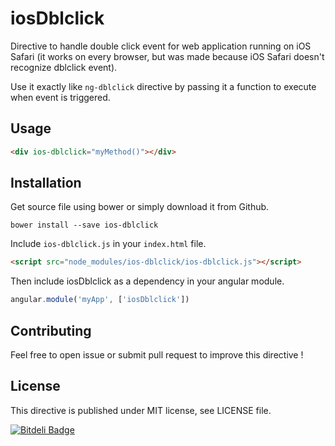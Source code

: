 # iosDblclick

Directive to handle double click event for web application running on iOS Safari (it works on every browser, but was made because iOS Safari doesn't recognize dblclick event).

Use it exactly like `ng-dblclick` directive by passing it a function to execute when event is triggered.

## Usage

```html
<div ios-dblclick="myMethod()"></div>
```

## Installation

Get source file using bower or simply download it from Github.

```
bower install --save ios-dblclick
```

Include `ios-dblclick.js` in your `index.html` file.

```html
<script src="node_modules/ios-dblclick/ios-dblclick.js"></script>
```

Then include iosDblclick as a dependency in your angular module.

```javascript
angular.module('myApp', ['iosDblclick'])
```

## Contributing

Feel free to open issue or submit pull request to improve this directive !

## License

This directive is published under MIT license, see LICENSE file.

[![Bitdeli Badge](https://d2weczhvl823v0.cloudfront.net/mrblackus/ios-dblclick/trend.png)](https://bitdeli.com/free 'Bitdeli Badge')
